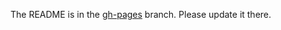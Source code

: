 The README is in the [gh-pages](https://github.com/capitalone/Hygieia/blob/gh-pages/pages/hygieia/collectors/scm/phabricator.md) branch. Please update it there.
